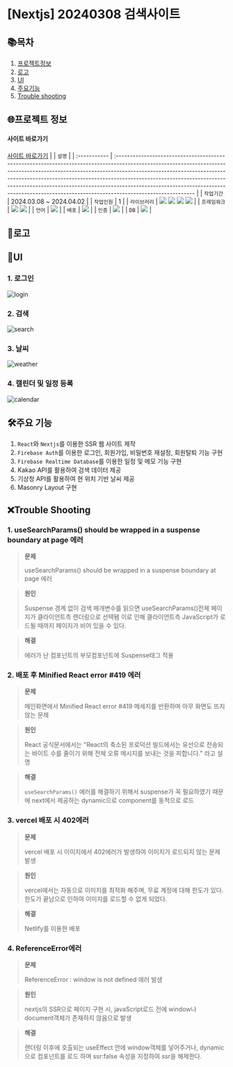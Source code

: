 # [Nextjs] 20240308 검색사이트

## 📚목차

1. [프로젝트정보](#프로젝트-정보)
2. [로고](#로고)
3. [UI](#ui)
4. [주요기능](#주요-기능)
5. [Trouble shooting](#trouble-shooting)

## 🌐프로젝트 정보

#### 사이트 바로가기

[사이트 바로가기](https://damoasearch.netlify.app)
| | `설명` |
| :----------- | :---------------------------------------------------------------------------------------------------------------------------------------------------------------------------------------------------------------------------------------------------------------------------------------------------------------------------------------------------------------------------------------------------------------------------------- |
| `작업기간` | 2024.03.08 ~ 2024.04.02 |
| `작업인원` | 1 |
| `라이브러리` | <img src="https://img.shields.io/badge/React-61DAFB?style=flat-square&logo=react&logoColor=black"> <img src="https://img.shields.io/badge/zustand-999999?style=flat-square&logo=react&logoColor=black"> <img src="https://img.shields.io/badge/Tanstack_Query-FF4154?style=flat-square&logo=ReactQuery&logoColor=black"> <img src="https://img.shields.io/badge/shadcn/ui-000000?style=flat-square&logo=shadcn/ui&logoColor=white"> |
| `프레임워크` | <img src="https://img.shields.io/badge/Next.js-000000?style=flat-square&logo=nextdotjs&logoColor=white"> <img src="https://img.shields.io/badge/tailwindcss-06B6D4?style=flat-square&logo=tailwindcss&logoColor=black"> |
| `언어` | <img src="https://img.shields.io/badge/TypeScript-3178C6?style=flat-square&logo=TypeScript&logoColor=white"> |
| `배포` | <img src="https://img.shields.io/badge/Netlify-00C7B7?style=flat-square&logo=Netlify&logoColor=black"> |
| `인증` | <img src="https://img.shields.io/badge/firebase Auth-FFCA28?style=flat-square&logo=firebase&logoColor=black"> |
| `DB` | <img src="https://img.shields.io/badge/firebase Realtime Database-FFCA28?style=flat-square&logo=firebase&logoColor=black"> |

## 🛞로고

## 👀UI

### 1. 로그인

![login](https://github.com/audrhks29/damoa/assets/130128690/3224738f-ceae-453c-bd0d-1532d76077bb)

### 2. 검색

![search](https://github.com/audrhks29/damoa/assets/130128690/0c295391-779d-47f5-99c2-04253073cff4)

### 3. 날씨

![weather](https://github.com/audrhks29/damoa/assets/130128690/c79fd40a-932c-4cb9-9f8f-e81f974c8eec)

### 4. 캘린더 및 일정 등록

![calendar](https://github.com/audrhks29/damoa/assets/130128690/7445c51e-4ee2-4f29-9381-d8d50ccf88fb)

## 🛠주요 기능

1. `React`와 `Nextjs`를 이용한 SSR 웹 사이트 제작
2. `Firebase Auth`를 이용한 로그인, 회원가입, 비밀번호 재설정, 회원탈퇴 기능 구현
3. `Firebase Realtime Database`를 이용한 일정 및 메모 기능 구현
4. Kakao API를 활용하여 검색 데이터 제공
5. 기상청 API를 활용하여 현 위치 기반 날씨 제공
6. Masonry Layout 구현

## ❌Trouble Shooting

### 1. useSearchParams() should be wrapped in a suspense boundary at page 에러

> **문제**
>
> useSearchParams() should be wrapped in a suspense boundary at page 에러

> **원인**
>
> Suspense 경계 없이 검색 매개변수를 읽으면 useSearchParams()전체 페이지가 클라이언트측 렌더링으로 선택됌
> 이로 인해 클라이언트측 JavaScript가 로드될 때까지 페이지가 비어 있을 수 있다.

> **해결**
>
> 에러가 난 컴포넌트의 부모컴포넌트에 Suspense태그 적용

### 2. 배포 후 Minified React error #419 에러

> **문제**
>
> 메인화면에서 Minified React error #419 메세지를 반환하며 아무 화면도 뜨지 않는 문제

> **원인**
>
> React 공식문서에서는 "React의 축소된 프로덕션 빌드에서는 유선으로 전송되는 바이트 수를 줄이기 위해 전체 오류 메시지를 보내는 것을 피합니다." 라고 설명

> **해결**
>
> `useSearchParams()` 에러를 해결하기 위해서 suspense가 꼭 필요하였기 때문에 next에서 제공하는 dynamic으로 component를 동적으로 로드

### 3. vercel 배포 시 402에러

> **문제**
>
> vercel 배포 시 이미지에서 402에러가 발생하여 이미지가 로드되지 않는 문제 발생

> **원인**
>
> vercel에서는 자동으로 이미지를 최적화 해주며, 무료 계정에 대해 한도가 있다.
> 한도가 끝남으로 인하여 이미지를 로드할 수 없게 되었다.

> **해결**
>
> Netlify를 이용한 배포

### 4. ReferenceError에러

> **문제**
>
> ReferenceError : window is not defined 에러 발생

> **원인**
>
> nextjs의 SSR으로 페이지 구현 시, javaScript로드 전에 window나 document객체가 존재하지 않음으로 발생

> **해결**
>
> 랜더링 이후에 호출되는 useEffect 안에 window객체를 넣어주거나, dynamic으로 컴포넌트를 로드 하며 ssr:false 속성을 지정하여 ssr을 해제한다.
